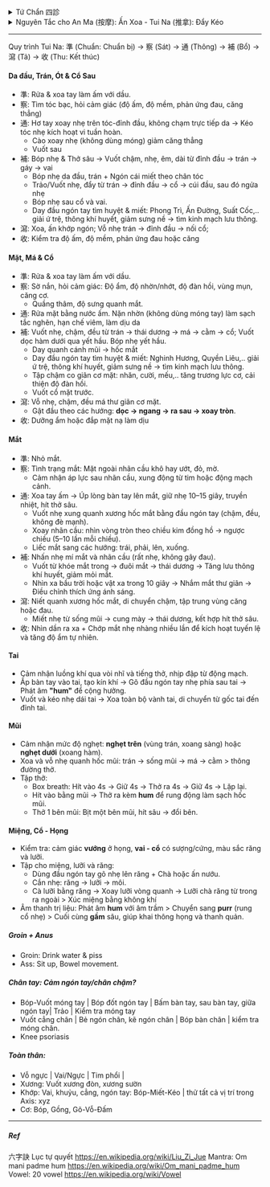 <details><summary>Tứ Chẩn 四診</summary>
 
+ Vọng (望): Thần sắc (da, mắt, nét mặt), Sắc diện (màu sắc da), Lưỡi (hình dạng, màu sắc, rêu lưỡi), Hình dáng cơ thể (béo, tỷ lệ cơ thể: phù nề,..), Cử động (run, yếu liệt, cứng, loạng choạng)
+ Văn (聞 – Nghe / Ngửi): Mùi hơi thở, mùi cơ thể, tiếng thở - nói, tim đập
+ Vấn (問): Chỗ nào khó chịu, chỗ nào ngứa, cảm thấy ko thông, cảm thấy nặng, thói quen xấu, bệnh ..
+ Thiết (切 –  / Bắt mạch): Sờ da (đàn hồi, lạnh-nóng, ẩm-nhớt), cơ (lỏng, ), bắt mạch.
</details>
<details><summary> Nguyên Tắc cho An Ma (按摩): Ấn Xoa - Tui Na (推拿): Đẩy Kéo </summary>
 
+ 先表后里: Trước ngoài, sau trong. 先上后下: Trước trên, sau dưới. 先近后远: Trước gần, sau xa.
+ 先轻后重: Trước nhẹ, sau mạnh. 先慢后快: Trước chậm, sau nhanh. 由外及内: Từ ngoài vào trong.
+ 由通至補瀉: Từ thông đến bổ tả
</details>

---
Quy trình Tui Na: 準 (Chuẩn: Chuẩn bị) → 察 (Sát) → 通 (Thông) → 補 (Bổ) → 瀉 (Tả) → 收 (Thu: Kết thúc)
#### Da đầu, Trán, Ót & Cổ Sau
+ 準: Rửa & xoa tay làm ấm với dầu.
+ 察: Tìm tóc bạc, hỏi cảm giác (độ ấm, độ mềm, phản ứng đau, căng thẳng)
+ 通: Hơ tay xoay nhẹ trên tóc-đỉnh đầu, không chạm trực tiếp da → Kéo tóc nhẹ kích hoạt vi tuần hoàn.
  + Cào xoay nhẹ (không dùng móng) giảm căng thẳng
  + Vuốt sau 
+ 補: Bóp nhẹ & Thở sâu → Vuốt chậm, nhẹ, êm, dài từ đỉnh đầu → trán → gáy → vai
  + Bóp nhẹ da đầu, trán + Ngón cái miết theo chân tóc
  + Trảo/Vuốt nhẹ, đẩy từ trán → đỉnh đầu → cổ → cúi đầu, sau đó ngửa nhẹ
  + Bóp nhẹ sau cổ và vai.
  + Day đầu ngón tay tìm huyệt & miết: Phong Trì, Ấn Đường, Suất Cốc,.. giải ứ trệ, thông khí huyết, giảm sưng nề → tìm kinh mạch lưu thông.
+ 瀉: Xoa, ấn khớp ngón; Vỗ nhẹ trán → đỉnh đầu → nối cổ; 
+ 收: Kiểm tra độ ấm, độ mềm, phản ứng đau hoặc căng

#### Mặt, Má & Cổ 
+ 準: Rửa & xoa tay làm ấm với dầu.
+ 察: Sờ nắn, hỏi cảm giác: Độ ẩm, độ nhờn/nhớt, độ đàn hồi, vùng mụn, căng cơ.  
  + Quầng thâm, độ sưng quanh mắt.  
+ 通: Rửa mặt bằng nước ấm. Nặn nhờn (không dùng móng tay) làm sạch tắc nghẽn, hạn chế viêm, làm dịu da
+ 補: Vuốt nhẹ, chậm, đều từ trán → thái dương → má → cằm → cổ; Vuốt dọc hàm dưới qua yết hầu. Bóp nhẹ yết hầu.
  - Day quanh cánh mũi → hốc mắt
  - Day đầu ngón tay tìm huyệt & miết: Nghinh Hương, Quyền Liêu,.. giải ứ trệ, thông khí huyết, giảm sưng nề → tìm kinh mạch lưu thông.
  - Tập chậm co giãn cơ mặt: nhăn, cười, mếu,.. tăng trương lực cơ, cải thiện độ đàn hồi.
  - Vuốt cổ mặt trước.
+ 瀉: Vỗ nhẹ, chậm, đều má thư giãn cơ mặt.
  - Gật đầu theo các hướng: **dọc → ngang → ra sau → xoay tròn**. 
+ 收: Dưỡng ẩm hoặc đắp mặt nạ làm dịu

#### Mắt 
+ 準: Nhỏ mắt.
+ 察: Tình trạng mắt: Mặt ngoài nhãn cầu khô hay ướt, đỏ, mờ.  
  - Cảm nhận áp lực sau nhãn cầu, xung động từ tim hoặc động mạch cảnh.    
+ 通: Xoa tay ấm → Úp lòng bàn tay lên mắt, giữ nhẹ 10–15 giây, truyền nhiệt, hít thở sâu. 
  - Vuốt nhẹ xung quanh xương hốc mắt bằng đầu ngón tay (chậm, đều, không đè mạnh).  
  - Xoay nhãn cầu: nhìn vòng tròn theo chiều kim đồng hồ → ngược chiều (5–10 lần mỗi chiều).  
  - Liếc mắt sang các hướng: trái, phải, lên, xuống.  
+ 補: Nhấn nhẹ mí mắt và nhãn cầu (rất nhẹ, không gây đau).  
  - Vuốt từ khóe mắt trong → đuôi mắt → thái dương → Tăng lưu thông khí huyết, giảm mỏi mắt.  
  - Nhìn xa bầu trời hoặc vật xa trong 10 giây → Nhắm mắt thư giãn → Điều chỉnh thích ứng ánh sáng.  
+ 瀉: Niết quanh xương hốc mắt, di chuyển chậm, tập trung vùng căng hoặc đau.  
  - Miết nhẹ từ sống mũi → cung mày → thái dương, kết hợp hít thở sâu.  
+ 收: Nhìn dần ra xa + Chớp mắt nhẹ nhàng nhiều lần để kích hoạt tuyến lệ và tăng độ ẩm tự nhiên.
    
#### Tai
+ Cảm nhận luồng khí qua vòi nhĩ và tiếng thở, nhịp đập từ động mạch.
+ Ấp bàn tay vào tai, tạo kín khí → Gõ đầu ngón tay nhẹ phía sau tai → Phát âm **"hum"** để cộng hưởng.
+ Vuốt và kéo nhẹ dái tai → Xoa toàn bộ vành tai, di chuyển từ gốc tai đến đỉnh tai.

#### Mũi
+ Cảm nhận mức độ nghẹt: **nghẹt trên** (vùng trán, xoang sàng) hoặc **nghẹt dưới** (xoang hàm).
+ Xoa và vỗ nhẹ quanh hốc mũi: trán → sống mũi → má → cằm > thông đường thở.
+ Tập thở:
  - Box breath: Hít vào 4s → Giữ 4s → Thở ra 4s → Giữ 4s → Lặp lại.
  - Hít vào bằng mũi → Thở ra kèm **hum** để rung động làm sạch hốc mũi.
  - Thở 1 bên mũi: Bịt một bên mũi, hít sâu → đổi bên.

#### Miệng, Cổ - Họng
+ Kiểm tra: cảm giác **vướng** ở họng, **vai - cổ** có sượng/cứng, màu sắc răng và lưỡi.
+ Tập cho miệng, lưỡi và răng:
  - Dùng đầu ngón tay gõ nhẹ lên răng + Chà hoặc ấn nướu.
  - Cắn nhẹ: răng → lưỡi → môi.
  - Cà lưỡi bằng răng → Xoay lưỡi vòng quanh → Lưỡi chà răng từ trong ra ngoài > Xúc miệng bằng không khí  
+ Âm thanh trị liệu: Phát âm **hum** với âm trầm > Chuyển sang **purr** (rung cổ nhẹ) > Cuối cùng **gầm** sâu, giúp khai thông họng và thanh quản.
  
##### Groin + Anus
+ Groin: Drink water & piss
+ Ass: Sit up, Bowel movement.
##### Chân tay: Cảm ngón tay/chân chậm?
+ Bóp-Vuốt móng tay | Bóp đốt ngón tay | Bấm bàn tay, sau bàn tay, giữa ngón tay| Trảo | Kiểm tra móng tay
+ Vuốt cẳng chân | Bẻ ngón chân, kẽ ngón chân | Bóp bàn chân | kiểm tra móng chân.
+ Knee psoriasis
##### Toàn thân: 
+ Vỗ ngực | Vai/Ngực | Tim phổi |
+ Xương: Vuốt xương đòn, xương sườn
+ Khớp: Vai, khuỷu, cẳng, ngón tay: Bóp-Miết-Kéo | thử tất cả vị trí trong Axis: xyz
+ Cơ: Bóp, Gồng, Gõ-Vỗ-Đấm
---
##### Ref
六字訣 Lục tự quyết
https://en.wikipedia.org/wiki/Liu_Zi_Jue
Mantra: Om mani padme hum
https://en.wikipedia.org/wiki/Om_mani_padme_hum
Vowel: 20 vowel
https://en.wikipedia.org/wiki/Vowel
